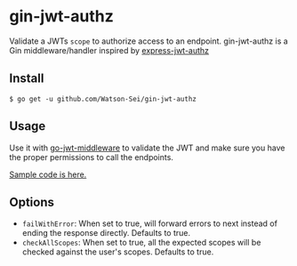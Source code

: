# gin-jwt-authz
Validate a JWTs `scope` to authorize access to an endpoint. gin-jwt-authz is a Gin middleware/handler inspired by [express-jwt-authz](https://github.com/auth0/express-jwt-authz)

## Install 
```
$ go get -u github.com/Watson-Sei/gin-jwt-authz
```

## Usage
Use it with [go-jwt-middleware](https://github.com/auth0/go-jwt-middleware) to validate the JWT and make sure you have the proper permissions to call the endpoints.

[Sample code is here.](https://github.com/Watson-Sei/gin-jwt-authz/tree/main/examples)

## Options
- `failWithError`:  When set to true, will forward errors to next instead of ending the response directly. Defaults to true.
- `checkAllScopes`: When set to true, all the expected scopes will be checked against the user's scopes. Defaults to true.